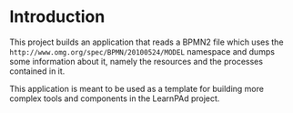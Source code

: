 # Introduction

This project builds an application that reads a BPMN2 file which uses the `http://www.omg.org/spec/BPMN/20100524/MODEL` namespace and dumps some information about it, namely the resources and the processes contained in it.

This application is meant to be used as a template for building more complex tools and components in the LearnPAd project.
